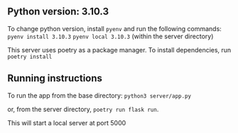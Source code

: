 ## Python version: 3.10.3
To change python version, install `pyenv` and run the following commands:
`pyenv install 3.10.3`
`pyenv local 3.10.3` (within the server directory)

This server uses poetry as a package manager. To install dependencies, run
`poetry install`

## Running instructions
To run the app from the base directory:
`python3 server/app.py`

or, from the server directory,
`poetry run flask run`.

This will start a local server at port 5000